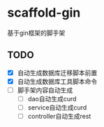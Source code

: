 # scaffold-gin
基于gin框架的脚手架
## TODO
- [x] 自动生成数据库迁移脚本前置
- [x] 自动生成数据库工具脚本命令
- [ ] 脚手架内容自动生成
  - [ ] dao自动生成curd
  - [ ] service自动生成curd
  - [ ] controller自动生成rest